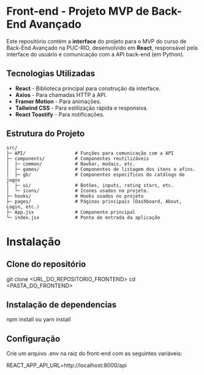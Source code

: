 # Front-end - Projeto MVP de Back-End Avançado

Este repositório contém a **interface** do projeto para o MVP do curso de Back-End Avançado na PUC-RIO, desenvolvido em **React**, responsável pela interface do usuário e comunicação com a API back-end (em Python).

## Tecnologias Utilizadas

- **React** - Biblioteca principal para construção da interface.
- **Axios** - Para chamadas HTTP à API.
- **Framer Motion** - Para animações.
- **Tailwind CSS** - Para estilização rápida e responsiva.
- **React Toastify** - Para notificações.

## Estrutura do Projeto

```text
src/
├─ API/                  # Funções para comunicação com a API
├─ components/           # Componentes reutilizáveis
│  ├─ common/            # Navbar, modais, etc.
│  ├─ games/             # Componentes de listagem dos itens e afins.
│  ├─ gb/                # Componentes específicos do catálogo de jogos
│  ├─ ui/                # Botões, inputs, rating stars, etc.
│  └─ icons/             # Icones usados no projeto.
├─ hooks/                # Hooks usados no projeto
├─ pages/                # Páginas principais (Dashboard, About, Login, etc.)
├─ App.jsx               # Componente principal
└─ index.jsx             # Ponto de entrada da aplicação
```
# Instalação
## Clone do repositório
git clone <URL_DO_REPOSITORIO_FRONTEND>
cd <PASTA_DO_FRONTEND>

## Instalação de dependencias
npm install
 ou
yarn install

## Configuração
Crie um arquivo .env na raiz do front-end com as seguintes variáveis:

REACT_APP_API_URL=http://localhost:8000/api
